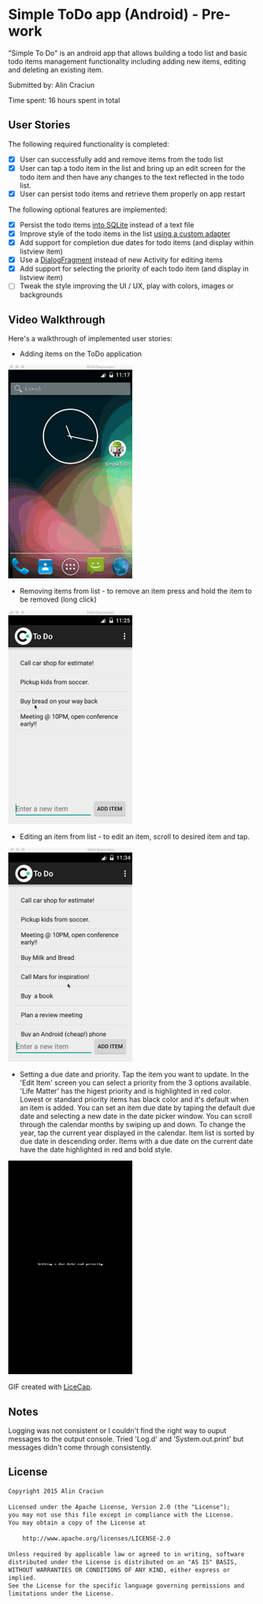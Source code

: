 # Simple ToDo app (Android) - Pre-work

"Simple To Do" is an android app that allows building a todo list and basic todo items management functionality including adding new items, editing and deleting an existing item.

Submitted by: Alin Craciun

Time spent: 16 hours spent in total

## User Stories

The following required functionality is completed:

* [x] User can successfully add and remove items from the todo list
* [x] User can tap a todo item in the list and bring up an edit screen for the todo item and then have any changes to the text reflected in the todo list.
* [x] User can persist todo items and retrieve them properly on app restart

The following optional features are implemented:

* [x] Persist the todo items [into SQLite](http://guides.codepath.com/android/Persisting-Data-to-the-Device#sqlite) instead of a text file
* [x] Improve style of the todo items in the list [using a custom adapter](http://guides.codepath.com/android/Using-an-ArrayAdapter-with-ListView)
* [x] Add support for completion due dates for todo items (and display within listview item)
* [x] Use a [DialogFragment](http://guides.codepath.com/android/Using-DialogFragment) instead of new Activity for editing items
* [x] Add support for selecting the priority of each todo item (and display in listview item)
* [ ] Tweak the style improving the UI / UX, play with colors, images or backgrounds

## Video Walkthrough 

Here's a walkthrough of implemented user stories:

* Adding items on the ToDo application

<img src='resources/raw/todo_userStory1.gif' title='ToDo - Add Item- Video Walkthrough' width='50%' alt='Video Walkthrough' />

* Removing items from list - to remove an item press and hold the item to be removed (long click)

<img src='resources/raw/todo_userStory2.gif' title='ToDo - Remove Item- Video Walkthrough' width='50%' alt='Video Walkthrough' />

* Editing an item from list - to edit an item, scroll to desired item and tap.

<img src='resources/raw/todo_userStory3.gif' title='Video Walkthrough' width='50%' alt='Video Walkthrough' />

* Setting a due date and priority. Tap the item you want to update. In the 'Edit Item' screen you can select a priority from the 3 options available. 'Life Matter' has the higest priority and is highlighted in red color. Lowest or standard priority items has black color and it's default when an item is added. You can set an item due date by taping the default due date and selecting a new date in the date picker window. You can scroll through the calendar months by swiping up and down. To change the year, tap the current year displayed in the calendar.
Item list is sorted by due date in descending order. Items with a due date on the current date have the date highlighted in red and bold style.

<img src='resources/raw/todo_userStory4.gif' title='Video Walkthrough' width='50%' alt='Video Walkthrough' /> 

GIF created with [LiceCap](http://www.cockos.com/licecap/).

## Notes

Logging was not consistent or I couldn't find the right way to ouput messages to the output console. Tried 'Log.d' and 'System.out.print' but messages didn't come through consistently.

## License

    Copyright 2015 Alin Craciun

    Licensed under the Apache License, Version 2.0 (the "License");
    you may not use this file except in compliance with the License.
    You may obtain a copy of the License at

        http://www.apache.org/licenses/LICENSE-2.0

    Unless required by applicable law or agreed to in writing, software
    distributed under the License is distributed on an "AS IS" BASIS,
    WITHOUT WARRANTIES OR CONDITIONS OF ANY KIND, either express or implied.
    See the License for the specific language governing permissions and
    limitations under the License.
